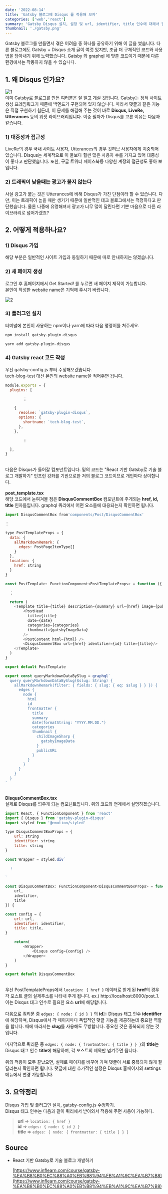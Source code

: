 ```yaml
---
date: '2022-08-14'
title: 'Gatsby 블로그에 Disqus 를 적용해 보자'
categories: ['web','react']
summary: 'Gatsby Disqus 설치, 설정 및 url, identifier, title 인수에 대해서 알아본다'
thumbnail: './gatsby.png'
---
```

Gatsby 블로그를 만들면서 겪은 어려움 중 하나를 공유하기 위해 이 글을 썼습니다.
다른 블로그에도 Gatsby + Disqus 소개 글이 여럿 있지만, 
조금 더 구체적인 코드와 사용법을 담아내기 위해 노력했습니다. Gatsby 와 graphql 에 맞춘 코드이기 때문에 다른 환경에서는 작동하지 않을 수 있습니다.

## 1. 왜 Disqus 인가요?

![1](./gatsby-with-disqus/disqus.png)
\
이미 Gatsby로 블로그를 만든 여러분은 잘 알고 계실 것입니다.
Gatsby는 정적 사이트 생성 프레임워크기 때문에 백엔드가 구현되어 있지 않습니다.
따라서 댓글과 같은 기능은 직접 구현하기 힘든데, 이 문제를 해결해 주는 것이 바로
**Disqus, LiveRe, Utterances** 등의 위젯 라이브러리입니다.
이중 필자가 Disqus를 고른 이유는 다음과 같습니다.

### 1) 대중성과 접근성

LiveRe의 경우 국내 사이트 사용자, Utterances의 경우 깃허브 사용자에게 치중되어 있습니다.
Disqus는 세계적으로 이 둘보다 훨씬 많은 사용자 수를 가지고 있어 대중성이 좋다고 판단했습니다. 또한, 구글 트위터 페이스북등 다양한 계정의 접근성도 좋아 보입니다.

### 2) 트래픽이 낮을때는 광고가 붙지 않는다

사실 광고가 붙는 것은 Utterances에 비해 Disqus가 가진 단점이라 할 수 있습니다.
다만, 이는 트래픽이 높을 때만 생기기 때문에 일반적인 테크 블로그에서는 적정하다고 판단했습니다.
물론 나중에 유명해져서 광고가 너무 많이 달린다면 기쁜 마음으로 다른 라이브러리로 넘어가겠죠?

## 2. 어떻게 적용하나요?

### 1) Disqus 가입

해당 부분은 일반적인 사이트 가입과 동일하기 때문에 따로 안내하지는 않겠습니다.

### 2) 새 페이지 생성

로그인 후 홈페이지에서 Get Started! 를 누르면 새 페이지 제작이 가능합니다.  
본인이 작성한 website name은 기억해 주시기 바랍니다.

![2](./gatsby-with-disqus/c1.JPG)

### 3) 플러그인 설치

터미널에 본인이 사용하는 npm이나 yarn에 따라 다음 명령어를 쳐주세요.

```js
npm install gatsby-plugin-disqus

yarn add gatsby-plugin-disqus
```

### 4) Gatsby react 코드 작성

우선 gatsby-config.js 부터 수정해보겠습니다.  
tech-blog-test 대신 본인의 website name을 적어주면 됩니다.

```js
module.exports = {
  plugins: [

        ⋮

    {
      resolve: `gatsby-plugin-disqus`,
      options: {
        shortname: `tech-blog-test`,
      },
    },

        ⋮

  ],
}
```
\
다음은 Disqus가 들어갈 컴포넌트입니다. 밑의 코드는 "React 기반 Gatsby로 기술 블로그 개발하기" 인프런 강좌를 기반으로한 저의 블로그 코드이므로 개인마다 상이합니다.
\
\
**post_template.tsx**  
해당 코드에서 눈여겨볼 점은 **DisqusCommentBox** 컴포넌트에 주게되는 **href, id, title** 인자들입니다.
graphql 쿼리에서 어떤 요소들에 대응되는지 확인하면 됩니다.
```js
import DisqusCommentBox from'components/Post/DisqusCommentBox'

⋮

type PostTemplateProps = {
  data: {
    allMarkdownRemark: {
      edges: PostPageItemType[]
    }
  },
  location: {
    href: string
  }
}

const PostTemplate: FunctionComponent<PostTemplateProps> = function ({

  ⋮

  return (
    <Template title={title} description={summary} url={href} image={publicURL}>
        <PostHead
          title={title}
          date={date}
          categories={categories}
          thumbnail={gatsbyImageData}
        />
        <PostContent html={html} />
        <DisqusCommentBox url={href} identifier={id} title={title}/>
    </Template>
  )
}

export default PostTemplate

export const queryMarkdownDataBySlug = graphql`
  query queryMarkdownDataBySlug($slug: String) {
    allMarkdownRemark(filter: { fields: { slug: { eq: $slug } } }) {
      edges {
        node {
          html
          id
          frontmatter {
            title
            summary
            date(formatString: "YYYY.MM.DD.")
            categories
            thumbnail {
              childImageSharp {
                gatsbyImageData
              }
              publicURL
            }
          }
        }
      }
    }
  }
`
```

\
**DisqusCommentBox.tsx**  
실제로 Disqus를 띄우게 되는 컴포넌트입니다. 위의 코드와 연계해서 설명하겠습니다.  

```js
import React, { FunctionComponent } from 'react'
import { Disqus } from 'gatsby-plugin-disqus'
import styled from '@emotion/styled'

type DisqusCommentBoxProps = {
    url: string
    identifier: string
    title: string
}

const Wrapper = styled.div`

  ⋮

`

const DisqusCommentBox: FunctionComponent<DisqusCommentBoxProps> = function({
    url,
    identifier,
    title
}) {

const config = {
    url: url,
    identifier: identifier,
    title: title,
}

    return(
        <Wrapper>
            <Disqus config={config} />
        </Wrapper>
    )
}

export default DisqusCommentBox
```
\
우선 PostTemplateProps에서 `location: { href }` 데이터로 받게 된 **href**의 경우 각 포스트 글의 실제주소를 나타내 주게 됩니다. ex.) http://localhost:8000/post_1.
이는 Disqus 태그 인수로 필요한 요소 **url**에 해당합니다.  
\
다음으로 쿼리문 중 `edges: { node: { id } }` 의 **id**는 Disqus 태그 인수 **identifier**에 해당하며, Disqus에서 각 페이지마다 독립적인 댓글 기능을 제공하는데 중요한 역할을 합니다. 때에 따라서는 **slug**를 사용해도 무방합니다. 중요한 것은 중복되지 않는 것입니다.  
\
마지막으로 쿼리문 중 `edges: { node: { frontmatter: { title } } }`의 **title**는 Disqus 태그 인수 **title**에 해당하며, 각 포스트의 제목만 넘겨주면 됩니다.  
\
위의 적용이 모두 끝났으면, 실제로 페이지를 바꾸어 가며 댓글이 서로 중복되지 않게 잘 달리는지 확인하면 됩니다. 댓글에 대한 추가적인 설정은 Disqus 홈페이지의 settings 메뉴에서 변경 가능합니다.

## 3. 요약정리

Disqus 가입 및 플러그인 설치, gatsby-config.js 수정하기.  
Disqus 태그 인수는 다음과 같이 쿼리에서 받아와서 적용해 주면 사용이 가능하다.
> **url** => `location: { href }`  
> **id** => `edges: { node: { id } }`  
> **title** => `edges: { node: { frontmatter: { title } } }`

## Source

- React 기반 Gatsby로 기술 블로그 개발하기

  [https://www.inflearn.com/course/gatsby-%EA%B8%B0%EC%88%A0%EB%B8%94%EB%A1%9C%EA%B7%B8](https://www.inflearn.com/course/gatsby-%EA%B8%B0%EC%88%A0%EB%B8%94%EB%A1%9C%EA%B7%B8)
